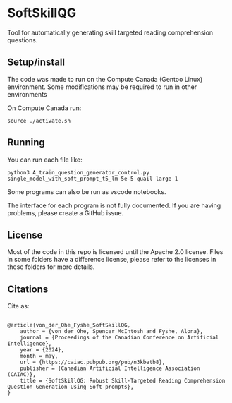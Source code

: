 # SoftSkillQG

Tool for automatically generating skill targeted reading comprehension questions. 

## Setup/install
The code was made to run on the Compute Canada (Gentoo Linux) environment. Some modifications may be required to run in other environments

On Compute Canada run:

```
source ./activate.sh 
```

## Running
You can run each file like:
```
python3 A_train_question_generator_control.py single_model_with_soft_prompt_t5_lm 5e-5 quail large 1
```
Some programs can also be run as vscode notebooks.

The interface for each program is not fully documented. If you are having problems, please create a GitHub issue.

## License
Most of the code in this repo is licensed until the Apache 2.0 license. Files in some folders have a difference license, please refer to the licenses in these folders for more details.

## Citations
Cite as:
```

@article{von_der_Ohe_Fyshe_SoftSkillQG,
	author = {von der Ohe, Spencer McIntosh and Fyshe, Alona},
	journal = {Proceedings of the Canadian Conference on Artificial Intelligence},
	year = {2024},
	month = may,
    url = {https://caiac.pubpub.org/pub/n3kbetb8},
	publisher = {Canadian Artificial Intelligence Association (CAIAC)},
	title = {SoftSkillQG: Robust Skill-Targeted Reading Comprehension Question Generation Using Soft-prompts},
}
```
